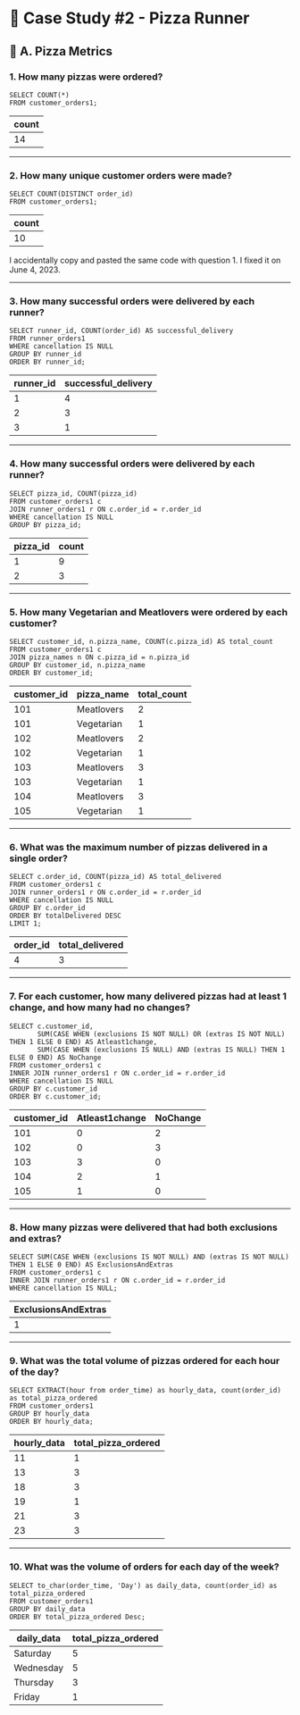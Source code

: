 # 🍕 Case Study #2 - Pizza Runner
## 📏 A. Pizza Metrics
### 1. How many pizzas were ordered?

```TSQL
SELECT COUNT(*)
FROM customer_orders1;
```

count	| 
 --- |
14 |	

---

### 2. How many unique customer orders were made?

```TSQL
SELECT COUNT(DISTINCT order_id)
FROM customer_orders1;
```

count	| 
 --- |
10 |	

I accidentally copy and pasted the same code with question 1.
I fixed it on June 4, 2023.

---

### 3. How many successful orders were delivered by each runner?

```TSQL
SELECT runner_id, COUNT(order_id) AS successful_delivery
FROM runner_orders1
WHERE cancellation IS NULL
GROUP BY runner_id
ORDER BY runner_id;
```

| runner_id | successful_delivery |
|-----------|---------------------|
| 1         | 4                   |
| 2         | 3                   |
| 3         | 1                   |

---

### 4. How many successful orders were delivered by each runner?

```TSQL
SELECT pizza_id, COUNT(pizza_id)
FROM customer_orders1 c
JOIN runner_orders1 r ON c.order_id = r.order_id
WHERE cancellation IS NULL
GROUP BY pizza_id;
```

| pizza_id | count |
|-----------|---------------------|
| 1         | 9                   |
| 2         | 3                   |


---

### 5. How many Vegetarian and Meatlovers were ordered by each customer?

```TSQL
SELECT customer_id, n.pizza_name, COUNT(c.pizza_id) AS total_count
FROM customer_orders1 c
JOIN pizza_names n ON c.pizza_id = n.pizza_id
GROUP BY customer_id, n.pizza_name
ORDER BY customer_id;
```

| customer_id | pizza_name | total_count |
|-------------|------------|-------------|
| 101         | Meatlovers | 2           |
| 101         | Vegetarian | 1           |
| 102         | Meatlovers | 2           |
| 102         | Vegetarian | 1           |
| 103         | Meatlovers | 3           |
| 103         | Vegetarian | 1           |
| 104         | Meatlovers | 3           |
| 105         | Vegetarian | 1           |

---

### 6. What was the maximum number of pizzas delivered in a single order?

```TSQL
SELECT c.order_id, COUNT(pizza_id) AS total_delivered
FROM customer_orders1 c
JOIN runner_orders1 r ON c.order_id = r.order_id
WHERE cancellation IS NULL
GROUP BY c.order_id
ORDER BY totalDelivered DESC
LIMIT 1;
```

| order_id | total_delivered | 
|-------------|------------|
| 4         | 3 | 

---

### 7. For each customer, how many delivered pizzas had at least 1 change, and how many had no changes?

```TSQL
SELECT c.customer_id, 
       SUM(CASE WHEN (exclusions IS NOT NULL) OR (extras IS NOT NULL) THEN 1 ELSE 0 END) AS Atleast1change, 
       SUM(CASE WHEN (exclusions IS NULL) AND (extras IS NULL) THEN 1 ELSE 0 END) AS NoChange
FROM customer_orders1 c
INNER JOIN runner_orders1 r ON c.order_id = r.order_id
WHERE cancellation IS NULL
GROUP BY c.customer_id
ORDER BY c.customer_id;
```

| customer_id | Atleast1change | NoChange |
|-------------|------------|-------------|
| 101         | 0 | 2           |
| 102         |0 | 3           |
| 103         | 3 | 0           |
| 104         | 2 | 1           |
| 105         | 1 | 0           |

---

### 8. How many pizzas were delivered that had both exclusions and extras?

```TSQL
SELECT SUM(CASE WHEN (exclusions IS NOT NULL) AND (extras IS NOT NULL) THEN 1 ELSE 0 END) AS ExclusionsAndExtras
FROM customer_orders1 c
INNER JOIN runner_orders1 r ON c.order_id = r.order_id
WHERE cancellation IS NULL;
```

| ExclusionsAndExtras | 
|-------------|
| 1        | 

---

### 9. What was the total volume of pizzas ordered for each hour of the day?

```TSQL
SELECT EXTRACT(hour from order_time) as hourly_data, count(order_id) as total_pizza_ordered
FROM customer_orders1
GROUP BY hourly_data
ORDER BY hourly_data;
```

| hourly_data | total_pizza_ordered |
|-------------|---------------------|
| 11          | 1                   |
| 13          | 3                   |
| 18          | 3                   |
| 19          | 1                   |
| 21          | 3                   |
| 23          | 3                   |

---

### 10. What was the volume of orders for each day of the week?

```TSQL
SELECT to_char(order_time, 'Day') as daily_data, count(order_id) as total_pizza_ordered
FROM customer_orders1
GROUP BY daily_data
ORDER BY total_pizza_ordered Desc;
```

| daily_data | total_pizza_ordered |
|-------------|---------------------|
| Saturday          | 5                   |
| Wednesday          | 5                   |
| Thursday          | 3                   |
| Friday          | 1                   |
